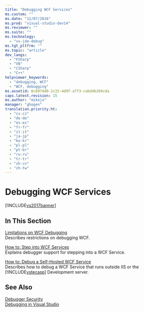 ```yaml
---
title: "Debugging WCF Services"
ms.custom: ""
ms.date: "12/07/2016"
ms.prod: "visual-studio-dev14"
ms.reviewer: ""
ms.suite: ""
ms.technology: 
  - "vs-ide-debug"
ms.tgt_pltfrm: ""
ms.topic: "article"
dev_langs: 
  - "FSharp"
  - "VB"
  - "CSharp"
  - "C++"
helpviewer_keywords: 
  - "debugging, WCF"
  - "WCF, debugging"
ms.assetid: 6c8974d0-2c15-4d9f-a7f3-cabd4b204cda
caps.latest.revision: 15
ms.author: "mikejo"
manager: "ghogen"
translation.priority.ht: 
  - "cs-cz"
  - "de-de"
  - "es-es"
  - "fr-fr"
  - "it-it"
  - "ja-jp"
  - "ko-kr"
  - "pl-pl"
  - "pt-br"
  - "ru-ru"
  - "tr-tr"
  - "zh-cn"
  - "zh-tw"
---
```

# Debugging WCF Services
[!INCLUDE[vs2017banner](../code-quality/includes/vs2017banner.md)]

## In This Section  
 [Limitations on WCF Debugging](../debugger/limitations-on-wcf-debugging.md)  
 Describes restrictions on debugging WCF.  
  
 [How to: Step into WCF Services](../debugger/how-to--step-into-wcf-services.md)  
 Explains debugger support for stepping into a WCF Service.  
  
 [How to: Debug a Self-Hosted WCF Service](../debugger/how-to--debug-a-self-hosted-wcf-service.md)  
 Describes how to debug a WCF Service that runs outside IIS or the [!INCLUDE[vstecasp](../code-quality/includes/vstecasp_md.md)] Development server.  
  
## See Also  
 [Debugger Security](../debugger/debugger-security.md)   
 [Debugging in Visual Studio](../debugger/debugging-in-visual-studio.md)